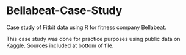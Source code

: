 # Bellabeat-Case-Study

Case study of Fitbit data using R for fitness company Bellabeat.

This case study was done for practice purposes using public data on Kaggle. Sources included at bottom of file.

